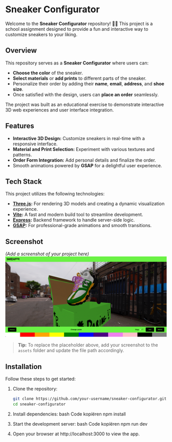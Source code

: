 # Sneaker Configurator

Welcome to the **Sneaker Configurator** repository! 🎨👟 This project is a school assignment designed to provide a fun and interactive way to customize sneakers to your liking.

## Overview

This repository serves as a **Sneaker Configurator** where users can:  
- **Choose the color** of the sneaker.  
- **Select materials** or **add prints** to different parts of the sneaker.  
- Personalize their order by adding their **name**, **email**, **address**, and **shoe size**.  
- Once satisfied with the design, users can **place an order** seamlessly.

The project was built as an educational exercise to demonstrate interactive 3D web experiences and user interface integration.

## Features

- **Interactive 3D Design:** Customize sneakers in real-time with a responsive interface.  
- **Material and Print Selection:** Experiment with various textures and patterns.  
- **Order Form Integration:** Add personal details and finalize the order.  
- Smooth animations powered by **GSAP** for a delightful user experience.

## Tech Stack

This project utilizes the following technologies:

- **[Three.js](https://threejs.org/):** For rendering 3D models and creating a dynamic visualization experience.  
- **[Vite](https://vitejs.dev/):** A fast and modern build tool to streamline development.  
- **[Express](https://expressjs.com/):** Backend framework to handle server-side logic.  
- **[GSAP](https://greensock.com/gsap/):** For professional-grade animations and smooth transitions.

## Screenshot

*(Add a screenshot of your project here)*  
![Screenshot Placeholder](./public/assets/SneakerConfigScreenshot.png)

> **Tip:** To replace the placeholder above, add your screenshot to the `assets` folder and update the file path accordingly.

## Installation

Follow these steps to get started:

1. Clone the repository:  
   ```bash
   git clone https://github.com/your-username/sneaker-configurator.git
   cd sneaker-configurator

2. Install dependencies:
bash
Code kopiëren
npm install

3. Start the development server:
bash
Code kopiëren
npm run dev

4. Open your browser at http://localhost:3000 to view the app.
